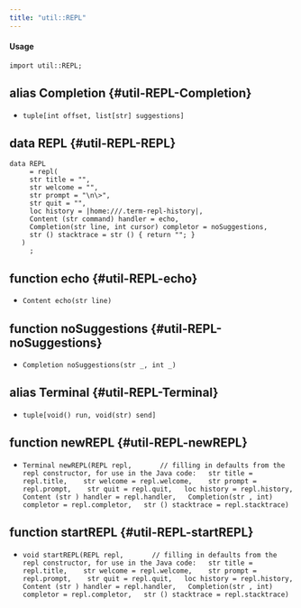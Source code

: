 ```yaml
---
title: "util::REPL"
---
```


#### Usage

`import util::REPL;`


## alias Completion {#util-REPL-Completion}

* `tuple[int offset, list[str] suggestions]`

## data REPL {#util-REPL-REPL}

```rascal
data REPL  
     = repl(
     str title = "", 
     str welcome = "", 
     str prompt = "\n\>",
     str quit = "", 
     loc history = |home:///.term-repl-history|, 
     Content (str command) handler = echo,
     Completion(str line, int cursor) completor = noSuggestions,
     str () stacktrace = str () { return ""; }
   )
     ;
```

## function echo {#util-REPL-echo}

* ``Content echo(str line)``

## function noSuggestions {#util-REPL-noSuggestions}

* ``Completion noSuggestions(str _, int _)``

## alias Terminal {#util-REPL-Terminal}

* `tuple[void() run, void(str) send]`

## function newREPL {#util-REPL-newREPL}

* ``Terminal newREPL(REPL repl,       // filling in defaults from the repl constructor, for use in the Java code:   str title = repl.title,    str welcome = repl.welcome,    str prompt = repl.prompt,    str quit = repl.quit,   loc history = repl.history,   Content (str ) handler = repl.handler,   Completion(str , int) completor = repl.completor,   str () stacktrace = repl.stacktrace)``

## function startREPL {#util-REPL-startREPL}

* ``void startREPL(REPL repl,       // filling in defaults from the repl constructor, for use in the Java code:   str title = repl.title,    str welcome = repl.welcome,    str prompt = repl.prompt,    str quit = repl.quit,   loc history = repl.history,   Content (str ) handler = repl.handler,   Completion(str , int) completor = repl.completor,   str () stacktrace = repl.stacktrace)``

